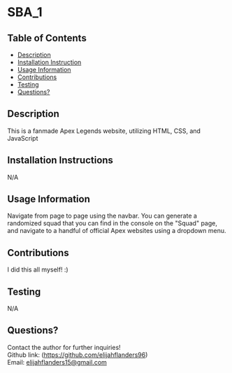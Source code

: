 # SBA_1

## Table of Contents
* [Description](#Description)
* [Installation Instruction](#Installation-Instructions)
* [Usage Information](#Usage-Information)
* [Contributions](#Contributions)
* [Testing](#Testing)
* [Questions?](#Questions?)

## Description
This is a fanmade Apex Legends website, utilizing HTML, CSS, and JavaScript

## Installation Instructions
N/A

## Usage Information
Navigate from page to page using the navbar. You can generate a randomized squad that you can find in the console on the "Squad" page, and navigate to a handful of official Apex websites using a dropdown menu.

## Contributions
I did this all myself! :)

## Testing
N/A

## Questions?
Contact the author for further inquiries!<br>
Github link: (https://github.com/elijahflanders96)<br>
Email: elijahflanders15@gmail.com

